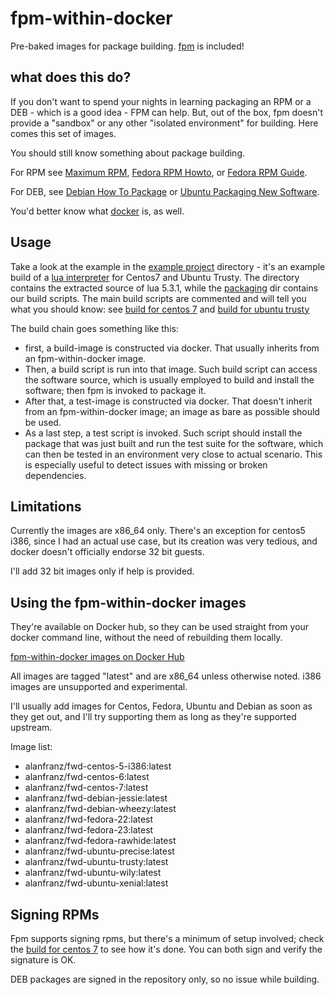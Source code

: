 # fpm-within-docker

Pre-baked images for package building. [fpm](https://github.com/jordansissel/fpm) is included!

## what does this do?

If you don't want to spend your nights in learning packaging an RPM or a DEB - which is a good idea - FPM can help.
But, out of the box, fpm doesn't provide a "sandbox" or any other "isolated environment" for building. Here comes this set of images.

You should still know something about package building.

For RPM see [Maximum RPM](http://www.rpm.org/max-rpm/), [Fedora RPM Howto](https://fedoraproject.org/wiki/How_to_create_an_RPM_package), or [Fedora RPM Guide](https://docs.fedoraproject.org/en-US/Fedora_Draft_Documentation/0.1/html/RPM_Guide/).

For DEB, see [Debian How To Package](https://wiki.debian.org/HowToPackageForDebian) or [Ubuntu Packaging New Software](http://packaging.ubuntu.com/html/packaging-new-software.html).

You'd better know what [docker](https://www.docker.com/) is, as well.

## Usage

Take a look at the example in the [example project](example-project) directory - it's an example build of a [lua interpreter](http://www.lua.org)
for Centos7 and Ubuntu Trusty. The directory contains the extracted source of lua 5.3.1, while the [packaging](example-project/packaging) dir contains our build scripts. The main build scripts are commented and will tell you what you should know: see [build for centos 7](example-project/packaging/centos-7/build) and [build for ubuntu trusty](example-project/packaging/ubuntu-trusty/build)

The build chain goes something like this:

* first, a build-image is constructed via docker. That usually inherits from an fpm-within-docker image.
* Then, a build script is run into that image. Such build script can access the software source, which is usually employed to build and install the software; then fpm is invoked to package it.
* After that, a test-image is constructed via docker. That doesn't inherit from an fpm-within-docker image; an image as bare as possible should be used.
* As a last step, a test script is invoked. Such script should install the package that was just built and run the test suite for the software, which can then be tested in an environment very close to actual scenario. This is especially useful to detect issues with missing or broken dependencies.

## Limitations

Currently the images are x86_64 only. There's an exception for
centos5 i386, since I had an actual use case, but its creation
was very tedious, and docker doesn't officially endorse 32 bit guests.

I'll add 32 bit images only if help is provided.

## Using the fpm-within-docker images

They're available on Docker hub, so they can be used straight from your docker command line, without the need of rebuilding them locally.

[fpm-within-docker images on Docker Hub](https://hub.docker.com/search/?isAutomated=0&isOfficial=0&page=1&pullCount=0&q=alanfranz%2Ffwd&starCount=0)

All images are tagged "latest" and are x86_64 unless otherwise noted. i386 images are
unsupported and experimental.

I'll usually add images for Centos, Fedora, Ubuntu and Debian as soon
as they get out, and I'll try supporting them as long as they're supported upstream.

Image list:

* alanfranz/fwd-centos-5-i386:latest
* alanfranz/fwd-centos-6:latest
* alanfranz/fwd-centos-7:latest
* alanfranz/fwd-debian-jessie:latest
* alanfranz/fwd-debian-wheezy:latest
* alanfranz/fwd-fedora-22:latest
* alanfranz/fwd-fedora-23:latest
* alanfranz/fwd-fedora-rawhide:latest
* alanfranz/fwd-ubuntu-precise:latest
* alanfranz/fwd-ubuntu-trusty:latest
* alanfranz/fwd-ubuntu-wily:latest
* alanfranz/fwd-ubuntu-xenial:latest

## Signing RPMs

Fpm supports signing rpms, but there's a minimum of setup involved; check the [build for centos 7](example-project/packaging/centos-7/build) to see 
how it's done. You can both sign and verify the signature is OK.

DEB packages are signed in the repository only, so no issue while building.
